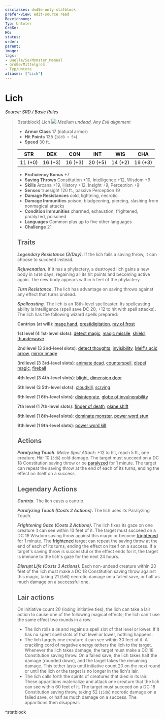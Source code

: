 ```yaml
---
cssclasses: dnd5e-only-statblock
prefer-view: edit-source read
Bezeichnung: 
Typ: Untoter
Größe: 
HG: 
status:
order:
parent:
image: 
tags:
- Quelle/5e/Monster_Manual
- Größe/Mittelgroß
- Typ/Untote
aliases: ["Lich"]
---
```

# Lich
*Source: SRD / Basic Rules*  

> [!statblock] Lich
> ![](compendium/bestiary/undead/token/lich.png#token)
> *Medium undead, Any Evil alignment*
> 
> - **Armor Class** 17  (natural armor)
> - **Hit Points** 135 (`18d8 + 54`)
> - **Speed** 30 ft.
> 
> |STR|DEX|CON|INT|WIS|CHA|
> |:---:|:---:|:---:|:---:|:---:|:---:|
> |11 (+0)|16 (+3)|16 (+3)|20 (+5)|14 (+2)|16 (+3)|
> 
> - **Proficiency Bonus** +7
> - **Saving Throws** Constitution +10, Intelligence +12, Wisdom +9
> - **Skills** Arcana +19, History +12, Insight +9, Perception +9
> - **Senses** truesight 120 ft., passive Perception 19
> - **Damage Resistances** cold, lightning, necrotic
> - **Damage Immunities** poison; bludgeoning, piercing, slashing from nonmagical attacks
> - **Condition Immunities** charmed, exhaustion, frightened, paralyzed, poisoned
> - **Languages** Common plus up to five other languages
> - **Challenge** 21
> 
> ## Traits
> 
> ***Legendary Resistance (3/Day).*** If the lich fails a saving throw, it can choose to succeed instead.
> 
> ***Rejuvenation.*** If it has a phylactery, a destroyed lich gains a new body in `1d10` days, regaining all its hit points and becoming active again. The new body appears within 5 feet of the phylactery.
> 
> ***Turn Resistance.*** The lich has advantage on saving throws against any effect that turns undead.
> 
> ***Spellcasting.*** The lich is an 18th-level spellcaster. Its spellcasting ability is Intelligence (spell save DC 20, +12 to hit with spell attacks). The lich has the following wizard spells prepared:
> 
> **Cantrips (at will)**: [mage hand](compendium/spells/mage-hand.md), [prestidigitation](compendium/spells/prestidigitation.md), [ray of frost](compendium/spells/ray-of-frost.md)
> 
> **1st level (4 1st-level slots)**: [detect magic](compendium/spells/detect-magic.md), [magic missile](compendium/spells/magic-missile.md), [shield](compendium/spells/shield.md), [thunderwave](compendium/spells/thunderwave.md)
> 
> **2nd level (3 2nd-level slots)**: [detect thoughts](compendium/spells/detect-thoughts.md), [invisibility](compendium/spells/invisibility.md), [Melf's acid arrow](compendium/spells/melfs-acid-arrow.md), [mirror image](compendium/spells/mirror-image.md)
> 
> **3rd level (3 3rd-level slots)**: [animate dead](compendium/spells/animate-dead.md), [counterspell](compendium/spells/counterspell.md), [dispel magic](compendium/spells/dispel-magic.md), [fireball](compendium/spells/fireball.md)
> 
> **4th level (3 4th-level slots)**: [blight](compendium/spells/blight.md), [dimension door](compendium/spells/dimension-door.md)
> 
> **5th level (3 5th-level slots)**: [cloudkill](compendium/spells/cloudkill.md), [scrying](compendium/spells/scrying.md)
> 
> **6th level (1 6th-level slots)**: [disintegrate](compendium/spells/disintegrate.md), [globe of invulnerability](compendium/spells/globe-of-invulnerability.md)
> 
> **7th level (1 7th-level slots)**: [finger of death](compendium/spells/finger-of-death.md), [plane shift](compendium/spells/plane-shift.md)
> 
> **8th level (1 8th-level slots)**: [dominate monster](compendium/spells/dominate-monster.md), [power word stun](compendium/spells/power-word-stun.md)
> 
> **9th level (1 9th-level slots)**: [power word kill](compendium/spells/power-word-kill.md)
> 
> ## Actions
> 
> ***Paralyzing Touch.*** *Melee Spell Attack:* +12 to hit, reach 5 ft., one creature. *Hit:* 10 (`3d6`) cold damage. The target must succeed on a DC 18 Constitution saving throw or be [paralyzed](rules/conditions.md#paralyzed) for 1 minute. The target can repeat the saving throw at the end of each of its turns, ending the effect on itself on a success.
> 
> ## Legendary Actions
> 
> ***Cantrip.*** The lich casts a cantrip.
> 
> ***Paralyzing Touch (Costs 2 Actions).*** The lich uses its Paralyzing Touch.
> 
> ***Frightening Gaze (Costs 2 Actions).*** The lich fixes its gaze on one creature it can see within 10 feet of it. The target must succeed on a DC 18 Wisdom saving throw against this magic or become [frightened](rules/conditions.md#frightened) for 1 minute. The [frightened](rules/conditions.md#frightened) target can repeat the saving throw at the end of each of its turns, ending the effect on itself on a success. If a target's saving throw is successful or the effect ends for it, the target is immune to the lich's gaze for the next 24 hours.
> 
> ***Disrupt Life (Costs 3 Actions).*** Each non-undead creature within 20 feet of the lich must make a DC 18 Constitution saving throw against this magic, taking 21 (`6d6`) necrotic damage on a failed save, or half as much damage on a successful one.
> 
> ## Lair actions
> 
> On initiative count 20 (losing initiative ties), the lich can take a lair action to cause one of the following magical effects; the lich can't use the same effect two rounds in a row:
> 
> - The lich rolls a `d8` and regains a spell slot of that level or lower. If it has no spent spell slots of that level or lower, nothing happens.  
> - The lich targets one creature it can see within 30 feet of it. A crackling cord of negative energy tethers the lich to the target. Whenever the lich takes damage, the target must make a DC 18 Constitution saving throw. On a failed save, the lich takes half the damage (rounded down), and the target takes the remaining damage. This tether lasts until initiative count 20 on the next round or until the lich or the target is no longer in the lich's lair.  
> - The lich calls forth the spirits of creatures that died in its lair. These apparitions materialize and attack one creature that the lich can see within 60 feet of it. The target must succeed on a DC 18 Constitution saving throw, taking 52 (`15d6`) necrotic damage on a failed save, or half as much damage on a success. The apparitions then disappear.  

^statblock